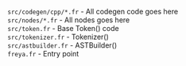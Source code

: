 `src/codegen/cpp/*.fr` - All codegen code goes here<br />
`src/nodes/*.fr` - All nodes goes here<br />
`src/token.fr` - Base Token() code<br />
`src/tokenizer.fr` - Tokenizer()<br />
`src/astbuilder.fr` - ASTBuilder()<br />
`freya.fr` - Entry point<br />
